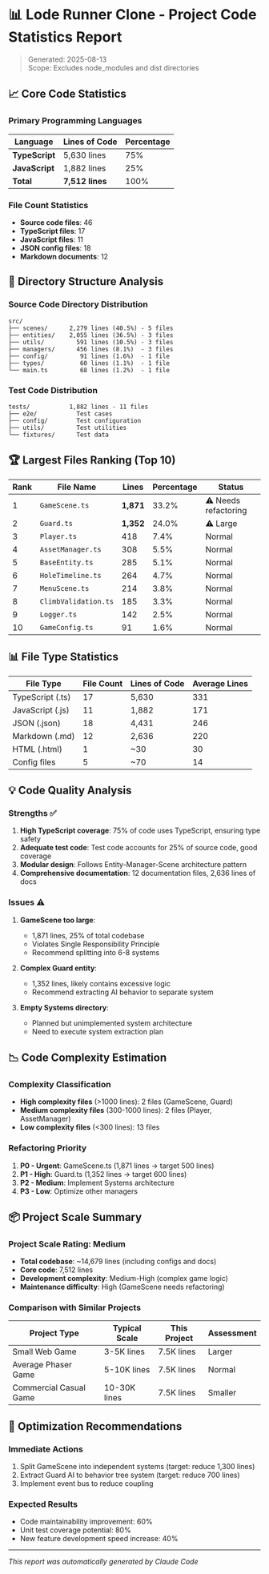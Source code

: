 # 📊 Lode Runner Clone - Project Code Statistics Report

> Generated: 2025-08-13  
> Scope: Excludes node_modules and dist directories

## 📈 Core Code Statistics

### **Primary Programming Languages**
| Language | Lines of Code | Percentage |
|----------|---------------|------------|
| **TypeScript** | 5,630 lines | 75% |
| **JavaScript** | 1,882 lines | 25% |
| **Total** | **7,512 lines** | 100% |

### **File Count Statistics**
- **Source code files**: 46
- **TypeScript files**: 17
- **JavaScript files**: 11
- **JSON config files**: 18
- **Markdown documents**: 12

## 📁 Directory Structure Analysis

### **Source Code Directory Distribution**
```
src/
├── scenes/      2,279 lines (40.5%) - 5 files
├── entities/    2,055 lines (36.5%) - 3 files  
├── utils/         591 lines (10.5%) - 3 files
├── managers/      456 lines (8.1%)  - 3 files
├── config/         91 lines (1.6%)  - 1 file
├── types/          60 lines (1.1%)  - 1 file
└── main.ts         68 lines (1.2%)  - 1 file
```

### **Test Code Distribution**
```
tests/           1,882 lines - 11 files
├── e2e/           Test cases
├── config/        Test configuration
├── utils/         Test utilities
└── fixtures/      Test data
```

## 🏆 Largest Files Ranking (Top 10)

| Rank | File Name | Lines | Percentage | Status |
|------|-----------|-------|------------|--------|
| 1 | `GameScene.ts` | **1,871** | 33.2% | ⚠️ Needs refactoring |
| 2 | `Guard.ts` | **1,352** | 24.0% | ⚠️ Large |
| 3 | `Player.ts` | 418 | 7.4% | Normal |
| 4 | `AssetManager.ts` | 308 | 5.5% | Normal |
| 5 | `BaseEntity.ts` | 285 | 5.1% | Normal |
| 6 | `HoleTimeline.ts` | 264 | 4.7% | Normal |
| 7 | `MenuScene.ts` | 214 | 3.8% | Normal |
| 8 | `ClimbValidation.ts` | 185 | 3.3% | Normal |
| 9 | `Logger.ts` | 142 | 2.5% | Normal |
| 10 | `GameConfig.ts` | 91 | 1.6% | Normal |

## 📊 File Type Statistics

| File Type | File Count | Lines of Code | Average Lines |
|-----------|------------|---------------|---------------|
| TypeScript (.ts) | 17 | 5,630 | 331 |
| JavaScript (.js) | 11 | 1,882 | 171 |
| JSON (.json) | 18 | 4,431 | 246 |
| Markdown (.md) | 12 | 2,636 | 220 |
| HTML (.html) | 1 | ~30 | 30 |
| Config files | 5 | ~70 | 14 |

## 💡 Code Quality Analysis

### **Strengths** ✅
1. **High TypeScript coverage**: 75% of code uses TypeScript, ensuring type safety
2. **Adequate test code**: Test code accounts for 25% of source code, good coverage
3. **Modular design**: Follows Entity-Manager-Scene architecture pattern
4. **Comprehensive documentation**: 12 documentation files, 2,636 lines of docs

### **Issues** ⚠️
1. **GameScene too large**: 
   - 1,871 lines, 25% of total codebase
   - Violates Single Responsibility Principle
   - Recommend splitting into 6-8 systems

2. **Complex Guard entity**: 
   - 1,352 lines, likely contains excessive logic
   - Recommend extracting AI behavior to separate system

3. **Empty Systems directory**: 
   - Planned but unimplemented system architecture
   - Need to execute system extraction plan

## 📉 Code Complexity Estimation

### **Complexity Classification**
- **High complexity files** (>1000 lines): 2 files (GameScene, Guard)
- **Medium complexity files** (300-1000 lines): 2 files (Player, AssetManager)
- **Low complexity files** (<300 lines): 13 files

### **Refactoring Priority**
1. **P0 - Urgent**: GameScene.ts (1,871 lines → target 500 lines)
2. **P1 - High**: Guard.ts (1,352 lines → target 600 lines)
3. **P2 - Medium**: Implement Systems architecture
4. **P3 - Low**: Optimize other managers

## 📦 Project Scale Summary

### **Project Scale Rating**: Medium
- **Total codebase**: ~14,679 lines (including configs and docs)
- **Core code**: 7,512 lines
- **Development complexity**: Medium-High (complex game logic)
- **Maintenance difficulty**: High (GameScene needs refactoring)

### **Comparison with Similar Projects**
| Project Type | Typical Scale | This Project | Assessment |
|--------------|---------------|--------------|------------|
| Small Web Game | 3-5K lines | 7.5K lines | Larger |
| Average Phaser Game | 5-10K lines | 7.5K lines | Normal |
| Commercial Casual Game | 10-30K lines | 7.5K lines | Smaller |

## 🎯 Optimization Recommendations

### **Immediate Actions**
1. Split GameScene into independent systems (target: reduce 1,300 lines)
2. Extract Guard AI to behavior tree system (target: reduce 700 lines)
3. Implement event bus to reduce coupling

### **Expected Results**
- Code maintainability improvement: 60%
- Unit test coverage potential: 80%
- New feature development speed increase: 40%

---

*This report was automatically generated by Claude Code*